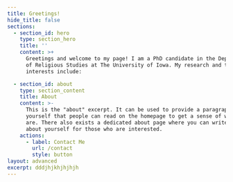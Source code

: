 ```yaml
---
title: Greetings!
hide_title: false
sections:
  - section_id: hero
    type: section_hero
    title: ''
    content: >+
      Greetings and welcome to my page! I am a PhD candidate in the Department
      of Religious Studies at The University of Iowa. My research and teaching
      interests include:

  - section_id: about
    type: section_content
    title: About
    content: >-
      This is the "about" excerpt. It can be used to provide a paragraph about
      yourself that people can read on the homepage to get a sense of who you
      are. There also exists a dedicated about page where you can write more
      about yourself for those who are interested.
    actions:
      - label: Contact Me
        url: /contact
        style: button
layout: advanced
excerpt: dddjhjkhjhjhjh
---
```

